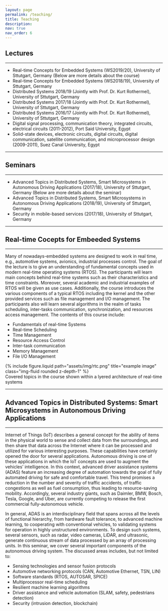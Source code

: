 ```yaml
---
layout: page
permalink: /teaching/
title: Teaching
description: 
nav: true
nav_order: 6
---
```

## Lectures
---
- Real-time Concepts for Embedded Systems (WS2019/20), University of Sttutgart, Germany (Below are more details about the course)
- Real-time Concepts for Embedded Systems (WS2018/19), University of Sttutgart, Germany
- Distributed Systems 2018/19 (Jointly with Prof. Dr. Kurt Rothermel), University of Sttutgart, Germany
- Distributed Systems 2017/18 (Jointly with Prof. Dr. Kurt Rothermel), University of Sttutgart, Germany
- Distributed Systems 2016/17 (Jointly with Prof. Dr. Kurt Rothermel), University of Sttutgart, Germany
- Digital signal processing, communication theory, integrated
circuits, electrical circuits (2011-2012), Port Said University, Egypt
- Solid-state devices, electronic circuits, digital circuits,
digital communication, satellite communication, and microprocessor design (2009-2011), Suez Canal University, Egypt

---
## Seminars
---
- Advanced Topics in Distributed Systems, Smart Microsystems in Autonomous Driving Applications (2017/18), University of Sttutgart, Germany (Below are more details about the seminar)
- Advanced Topics in Distributed Systems, Smart Microsystems in Autonomous Driving Applications (2018/19), University of Sttutgart, Germany
- Security in mobile-based services (2017/18), University of Sttutgart, Germany

---
## Real-time Cocepts for Embeeded Systems
---
Many of nowadays-embedded systems are designed to work in real time, e.g., automotive systems, avionics, industrial processes control. The goal of the lecture is to give an understanding of fundamental concepts used in modern real-time operating systems (RTOS). The participants will learn main concepts behind real-time systems such as their characteristics and time constraints. Moreover, several academic and industrial examples of RTOS will be given as use cases. Additionally, the course introduces the various components of a typical RTOS including the kernel and the other provided services such as file management and I/O management. The participants also will learn several algorithms in the realm of tasks scheduling, inter-tasks communication, synchronization, and resources access management. The contents of this course include:

* Fundamentals of real-time Systems
* Real-time Scheduling
* Time Management
* Resource Access Control
* Inter-task communication
* Memory Management
* File I/O Management

 <div class="row justify-content-sm-center">
    <div class="col-sm-6 mt-3 mt-md-0">
        {% include figure.liquid path="assets/img/rtc.png" title="example image" class="img-fluid rounded z-depth-1" %}
    </div>
</div>
<div class="caption">
    Covered topics in the course shown within a lyered architecture of real-time systems
</div>

---
## Advanced Topics in Distributed Systems: Smart Microsystems in Autonomous Driving Applications
---
Internet of Things (IoT) describes a general concept for the ability of items in the physical world to sense and collect data from the surroundings, and then share that data across the Internet where it can be processed and utilized for various interesting purposes. These capabilities have certainly opened the door for several applications. Autonomous driving is one of these applications in which the IoT concepts are used to augment the vehicles’ intelligence. In this context, advanced driver assistance systems (ADAS) feature an increasing degree of automation towards the goal of fully automated driving for safe and comfortable travel. This trend promises a reduction in the number and severity of traffic accidents, of traffic congestions as well as fuel consumption, thus leading to resource-saving mobility. Accordingly, several industry giants, such as Daimler, BMW, Bosch, Tesla, Google, and Uber, are currently competing to release the first commercial fully-autonomous vehicle. 

 In general, ADAS is an interdisciplinary field that spans across all the levels of functional hierarchy, from hardware fault tolerance, to advanced machine learning, to cooperating with conventional vehicles, to validating systems for operation in highly unstructured environments. To design such systems, several sensors, such as radar, video cameras, LiDAR, and ultrasonic, generate continuous stream of data processed by an array of processing units. In this seminar, we cover several important components of the autonomous driving system. The discussed areas includes, but not limited to:

* Sensing technologies and sensor fusion protocols 
* Automotive networking protocols (CAN, Automotive Ethernet, TSN, LIN)
* Software standards (RTOS, AUTOSAR, SPICE)
* Multiprocessor real-time scheduling 
* Resilient machine learning algorithms 
* Driver assistance and vehicle automation (SLAM, safety, pedestrians detection)
* Security (intrusion detection, blockchain)
